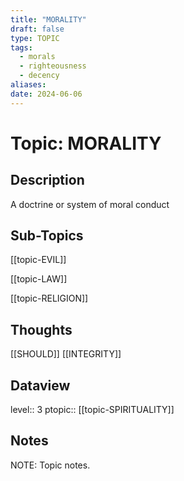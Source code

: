 ```yaml
---
title: "MORALITY"
draft: false
type: TOPIC
tags:
  - morals
  - righteousness
  - decency
aliases: 
date: 2024-06-06
---
```

# Topic: MORALITY
## Description
A doctrine or system of moral conduct

## Sub-Topics
[[topic-EVIL]]

[[topic-LAW]]

[[topic-RELIGION]]

## Thoughts
[[SHOULD]]
[[INTEGRITY]]

## Dataview
level:: 3
ptopic:: [[topic-SPIRITUALITY]]

## Notes
NOTE: Topic notes.